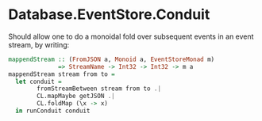 # Database.EventStore.Conduit

Should allow one to do a monoidal fold over subsequent events in an event stream, by writing:
```haskell
mappendStream :: (FromJSON a, Monoid a, EventStoreMonad m)
              => StreamName -> Int32 -> Int32 -> m a
mappendStream stream from to =
  let conduit =
        fromStreamBetween stream from to .|
        CL.mapMaybe getJSON .|
        CL.foldMap (\x -> x)
  in runConduit conduit
```
